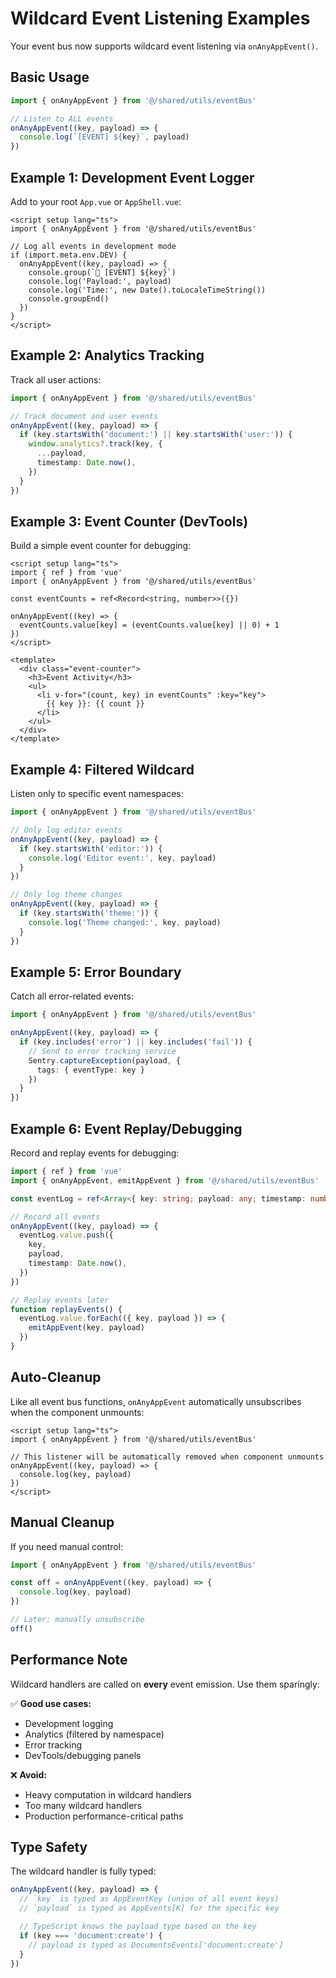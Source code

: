 # Wildcard Event Listening Examples

Your event bus now supports wildcard event listening via `onAnyAppEvent()`.

## Basic Usage

```typescript
import { onAnyAppEvent } from '@/shared/utils/eventBus'

// Listen to ALL events
onAnyAppEvent((key, payload) => {
  console.log(`[EVENT] ${key}`, payload)
})
```

## Example 1: Development Event Logger

Add to your root `App.vue` or `AppShell.vue`:

```vue
<script setup lang="ts">
import { onAnyAppEvent } from '@/shared/utils/eventBus'

// Log all events in development mode
if (import.meta.env.DEV) {
  onAnyAppEvent((key, payload) => {
    console.group(`🔔 [EVENT] ${key}`)
    console.log('Payload:', payload)
    console.log('Time:', new Date().toLocaleTimeString())
    console.groupEnd()
  })
}
</script>
```

## Example 2: Analytics Tracking

Track all user actions:

```typescript
import { onAnyAppEvent } from '@/shared/utils/eventBus'

// Track document and user events
onAnyAppEvent((key, payload) => {
  if (key.startsWith('document:') || key.startsWith('user:')) {
    window.analytics?.track(key, {
      ...payload,
      timestamp: Date.now(),
    })
  }
})
```

## Example 3: Event Counter (DevTools)

Build a simple event counter for debugging:

```vue
<script setup lang="ts">
import { ref } from 'vue'
import { onAnyAppEvent } from '@/shared/utils/eventBus'

const eventCounts = ref<Record<string, number>>({})

onAnyAppEvent((key) => {
  eventCounts.value[key] = (eventCounts.value[key] || 0) + 1
})
</script>

<template>
  <div class="event-counter">
    <h3>Event Activity</h3>
    <ul>
      <li v-for="(count, key) in eventCounts" :key="key">
        {{ key }}: {{ count }}
      </li>
    </ul>
  </div>
</template>
```

## Example 4: Filtered Wildcard

Listen only to specific event namespaces:

```typescript
import { onAnyAppEvent } from '@/shared/utils/eventBus'

// Only log editor events
onAnyAppEvent((key, payload) => {
  if (key.startsWith('editor:')) {
    console.log('Editor event:', key, payload)
  }
})

// Only log theme changes
onAnyAppEvent((key, payload) => {
  if (key.startsWith('theme:')) {
    console.log('Theme changed:', key, payload)
  }
})
```

## Example 5: Error Boundary

Catch all error-related events:

```typescript
import { onAnyAppEvent } from '@/shared/utils/eventBus'

onAnyAppEvent((key, payload) => {
  if (key.includes('error') || key.includes('fail')) {
    // Send to error tracking service
    Sentry.captureException(payload, {
      tags: { eventType: key }
    })
  }
})
```

## Example 6: Event Replay/Debugging

Record and replay events for debugging:

```typescript
import { ref } from 'vue'
import { onAnyAppEvent, emitAppEvent } from '@/shared/utils/eventBus'

const eventLog = ref<Array<{ key: string; payload: any; timestamp: number }>>([])

// Record all events
onAnyAppEvent((key, payload) => {
  eventLog.value.push({
    key,
    payload,
    timestamp: Date.now(),
  })
})

// Replay events later
function replayEvents() {
  eventLog.value.forEach(({ key, payload }) => {
    emitAppEvent(key, payload)
  })
}
```

## Auto-Cleanup

Like all event bus functions, `onAnyAppEvent` automatically unsubscribes when the component unmounts:

```vue
<script setup lang="ts">
import { onAnyAppEvent } from '@/shared/utils/eventBus'

// This listener will be automatically removed when component unmounts
onAnyAppEvent((key, payload) => {
  console.log(key, payload)
})
</script>
```

## Manual Cleanup

If you need manual control:

```typescript
import { onAnyAppEvent } from '@/shared/utils/eventBus'

const off = onAnyAppEvent((key, payload) => {
  console.log(key, payload)
})

// Later: manually unsubscribe
off()
```

## Performance Note

Wildcard handlers are called on **every** event emission. Use them sparingly:

✅ **Good use cases:**
- Development logging
- Analytics (filtered by namespace)
- Error tracking
- DevTools/debugging panels

❌ **Avoid:**
- Heavy computation in wildcard handlers
- Too many wildcard handlers
- Production performance-critical paths

## Type Safety

The wildcard handler is fully typed:

```typescript
onAnyAppEvent((key, payload) => {
  // `key` is typed as AppEventKey (union of all event keys)
  // `payload` is typed as AppEvents[K] for the specific key

  // TypeScript knows the payload type based on the key
  if (key === 'document:create') {
    // payload is typed as DocumentsEvents['document:create']
  }
})
```
